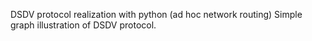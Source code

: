 DSDV protocol realization with python (ad hoc network routing)
Simple graph illustration of DSDV protocol.
